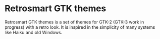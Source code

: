 Retrosmart GTK themes
=====================

Retrosmart GTK themes is a set of themes for GTK-2 (GTK-3 work in progress) with a retro look. It is inspired in the simplicity of many systems like Haiku and old Windows.
